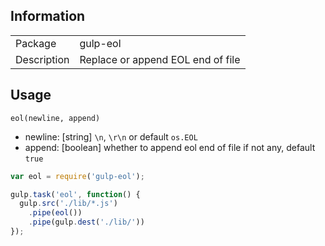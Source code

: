 ## Information

<table>
  <tr>
    <td>Package</td><td>gulp-eol</td>
  </tr>
  <tr>
    <td>Description</td>
    <td>Replace or append EOL end of file</td>
  </tr>
</table>

## Usage

`eol(newline, append)`

- newline: [string] `\n`, `\r\n` or default `os.EOL`
- append: [boolean] whether to append eol end of file if not any, default `true`

```javascript
var eol = require('gulp-eol');

gulp.task('eol', function() {
  gulp.src('./lib/*.js')
    .pipe(eol())
    .pipe(gulp.dest('./lib/'))
});
```
